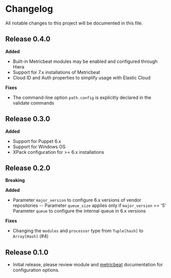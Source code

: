 # Changelog

All notable changes to this project will be documented in this file.

## Release 0.4.0

**Added**
- Built-in Metricbeat modules may be enabled and configured through Hiera
- Support for 7.x installations of Metricbeat
- Cloud ID and Auth properties to simplify usage with Elastic Cloud

**Fixes**
- The command-line option `path.config` is explicitly declared in the validate commands

## Release 0.3.0

**Added**
- Support for Puppet 6.x
- Support for Windows OS
- XPack configuration for >= 6.x installations

## Release 0.2.0

**Breaking**

**Added**
- Parameter `major_version` to configure 6.x versions of vendor repositories
-- Parameter `queue_size` applies only if `major_version` == '5'
Parameter `queue` to configure the internal queue in 6.x versions

**Fixes**
- Changing the `modules` and `processor` type from `Tuple[hash]` to `Array[Hash]` (#4)

## Release 0.1.0

- Initial release, please review module and [metricbeat](https://www.elastic.co/guide/en/beats/metricbeat/current/index.html) documentation for configuration options.

